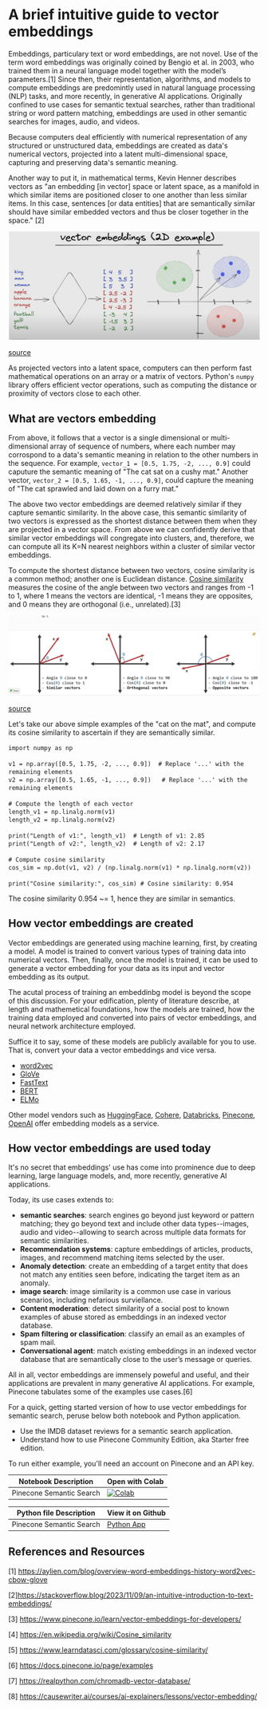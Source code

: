 
# A brief intuitive guide to vector embeddings

Embeddings, particulary text or word embeddings, are not novel. Use of the term word embeddings was originally coined by Bengio et al. in 2003, who trained them in a neural language model together with the model’s parameters.[1] Since then,
their representation, algorithms, and models to compute embeddings are predomintly used in natural language processing (NLP) tasks, and more recently,
in generative AI applications. Originally confined to use cases for semantic textual searches, rather than traditional string or word pattern matching, embeddings are used in other semantic searches for images, audio, and videos.

Because computers deal efficiently with numerical representation of any structured or unstructured data, embeddings are created as data's numerical vectors, projected into a latent multi-dimensional space, capturing and preserving data's semantic meaning. 

Another way to put it, in mathematical terms, Kevin Henner describes vectors as "an embedding [in vector] space or latent space, as a manifold in which similar items are positioned closer to one another than less similar items. In this case, sentences [or data entities] that are semantically similar should have similar embedded vectors and thus be closer together in the space." [2]

<img src="images/vector_space.png">

[source](https://causewriter.ai/courses/ai-explainers/lessons/vector-embedding/)

As projected vectors into a latent space, computers can then perform fast mathematical operations on an array or a matrix of vectors. Python's `numpy`
library offers efficient vector operations, such as computing the distance or proximity of vectors close to each other.

## What are vectors embedding 

From above, it follows that a vector is a single dimensional or multi-dimensional array of sequence of numbers, where each number may corrospond to a data's semantic meaning in relation to the other numbers in the sequence. For example, `vector_1 = [0.5, 1.75, -2, ..., 0.9]` could caputure the semantic meaning of "The cat sat on a cushy mat." Another vector,  `vector_2 = [0.5, 1.65, -1, ..., 0.9]`, could capture the meaning of "The cat sprawled and laid down on a furry mat."

The above two vector embeddings are deemed relatively similar if they capture semantic similarity. In the above case, this semantic similarity of two vectors is expressed as the shortest distance between them when they are projected in a vector space. From above we can confidently derive that similar vector embeddings will congregate into clusters, and, therefore, we can compute all its K=N nearest neighbors within a cluster of similar vector embeddings.

To compute the shortest distance between two vectors, cosine similarity is a common method; another one is Euclidean distance. [Cosine similarity](https://en.wikipedia.org/wiki/Cosine_similarity) measures the cosine of the angle between two vectors and ranges from -1 to 1, where 1 means the vectors are identical, -1 means they are opposites, and 0 means they are orthogonal (i.e., unrelated).[3]

<img src=images/cosine_similarity.png> 

[source](https://www.learndatasci.com/glossary/cosine-similarity)

Let's take our above simple examples of the "cat on the mat", and compute its
cosine similarity to ascertain if they are semantically similar.

```
import numpy as np

v1 = np.array([0.5, 1.75, -2, ..., 0.9])  # Replace '...' with the remaining elements
v2 = np.array([0.5, 1.65, -1, ..., 0.9])   # Replace '...' with the remaining elements

# Compute the length of each vector
length_v1 = np.linalg.norm(v1)
length_v2 = np.linalg.norm(v2)

print("Length of v1:", length_v1)  # Length of v1: 2.85
print("Length of v2:", length_v2)  # Length of v2: 2.17

# Compute cosine similarity
cos_sim = np.dot(v1, v2) / (np.linalg.norm(v1) * np.linalg.norm(v2))

print("Cosine similarity:", cos_sim) # Cosine similarity: 0.954
```
The cosine similarity 0.954 ~= 1, hence they are similar in semantics.

## How vector embeddings are created
Vector embeddings are generated using machine learning, first, by creating a model. A model is trained to convert various types of training data into numerical vectors. Then, finally, once the model is trained, it can be
used to generate a vector embedding for your data as its input and vector
embedding as its output.

The acutal process of training an embeddinbg model is beyond the scope of this discussion. For your edification, plenty of literature describe, at length and mathemetical foundations, how the models are trained, how the training data employed and converted into pairs of vector embeddings, and neural network architecture employed.

Suffice it to say, some of these models are publicly available for you to use. That is, convert your data a vector embeddings and vice versa.

 * [word2vec](https://codeblockhub.com/python/word2vec-models-python/)
 * [GloVe](https://codeblockhub.com/python/glove-models-python/)
 * [FastText](https://codeblockhub.com/python/fasttext-text-embedding-models/)
 * [BERT](https://blog.research.google/2018/11/open-sourcing-bert-state-of-art-pre.html)
 * [ELMo](https://en.wikipedia.org/wiki/ELMo)

 Other model vendors such as [HuggingFace](https://huggingface.co/models?other=embeddings), [Cohere](https://txt.cohere.com/introducing-embed-v3/), [Databricks](https://docs.databricks.com/en/generative-ai/vector-search.html), [Pinecone](https://www.pinecone.io/models/), [OpenAI](https://www.pinecone.io/learn/openai-embeddings-v3/) offer embedding models as a service.

## How vector embeddings are used today

It's no secret that embeddings' use has come into prominence due to deep learning, large language models, and, more recently, generative AI applications. 

Today, its use cases extends to: 
*  **semantic searches**: search engines go beyond just keyword or pattern matching; they go beyond text and include other data types--images, audio and video--allowing to search across multiple data formats for semantic similarities.
 * **Recommendation systems**: capture embeddings of articles, products, images, and recommend matching items selected by the user.
 * **Anomaly detection**: create an embedding of a target entity that does not match any entities seen before, indicating the target item as an anomaly.
 * **image search**: image similarity is a common use case in various scenarios, including nefarious surviellance. 
 * **Content moderation**: detect similarity of a social post to known examples of abuse stored as embeddings in an indexed vector database.
 * **Spam filtering or classification**: classify an email as an examples of spam mail.
 * **Conversational agent**: match existing embeddings in an indexed vector database that are semantically close to the user’s message or queries.

 All in all, vector embeddings are immensely poweful and useful, and their applications are prevalent in many generative AI applications. For example, Pinecone tabulates some of the examples use cases.[6]

For a quick, getting started version of how to use vector embeddings for
semantic search, peruse below both notebook and Python application. 
 * Use the IMDB dataset reviews for a semantic search application. 
 * Understand how to use Pinecone Community Edition, aka Starter free edition. 
 
 To run either example, you'll need an account on Pinecone and an API key.

| Notebook Description| Open with Colab |
|--------------------|-----------------|
| Pinecone Semantic Search | [![Colab](https://colab.research.google.com/assets/colab-badge.svg)](https://colab.research.google.com/github/dmatrix/genai-cookbook/blob/main/embeddings/1_pinecone_semantic_search_example.ipynb) |

| Python file  Description| View it on Github |
|-------------------------|-------------------|
| Pinecone Semantic Search| [Python App](https://github.com/dmatrix/genai-cookbook/blob/main/embeddings/pinecone_semantic_search_example.py) |


## References and Resources

[1] https://aylien.com/blog/overview-word-embeddings-history-word2vec-cbow-glove

[2]https://stackoverflow.blog/2023/11/09/an-intuitive-introduction-to-text-embeddings/

[3] https://www.pinecone.io/learn/vector-embeddings-for-developers/

[4] https://en.wikipedia.org/wiki/Cosine_similarity

[5] https://www.learndatasci.com/glossary/cosine-similarity/

[6] https://docs.pinecone.io/page/examples

[7] https://realpython.com/chromadb-vector-database/

[8] https://causewriter.ai/courses/ai-explainers/lessons/vector-embedding/
